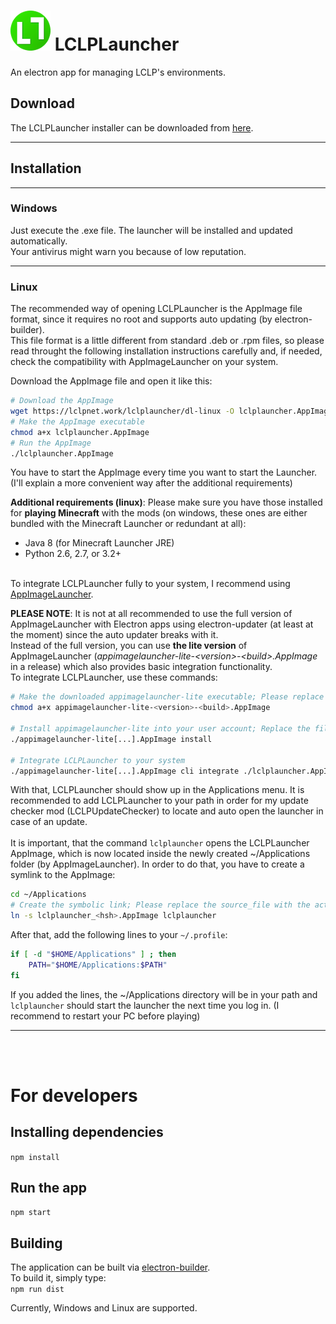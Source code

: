 # ![Logo](https://github.com/LCLPYT/LCLPLauncher/blob/master/resources/img/logo.png "LCLPLauncher") LCLPLauncher
An electron app for managing LCLP's environments.

## Download
The LCLPLauncher installer can be downloaded from [here](https://lclpnet.work/lclplauncher/dl).

<hr>

## Installation

<hr>

### Windows
Just execute the .exe file. The launcher will be installed and updated automatically.<br>
Your antivirus might warn you because of low reputation.

<hr>

### Linux
The recommended way of opening LCLPLauncher is the AppImage file format, since it requires no root and supports auto updating (by electron-builder).<br>This file format is a little different from standard .deb or .rpm files, so please read throught the following installation instructions carefully and, if needed, check the compatibility with AppImageLauncher on your system.

Download the AppImage file and open it like this:
```bash
# Download the AppImage
wget https://lclpnet.work/lclplauncher/dl-linux -O lclplauncher.AppImage 
# Make the AppImage executable
chmod a+x lclplauncher.AppImage
# Run the AppImage
./lclplauncher.AppImage
```
You have to start the AppImage every time you want to start the Launcher. (I'll explain a more convenient way after the additional requirements)

**Additional requirements (linux)**: Please make sure you have those installed for **playing Minecraft** with the mods (on windows, these ones are either bundled with the Minecraft Launcher or redundant at all):
- Java 8 (for Minecraft Launcher JRE)
- Python 2.6, 2.7, or 3.2+

<br>
To integrate LCLPLauncher fully to your system, I recommend using <a href="https://github.com/TheAssassin/AppImageLauncher/releases">AppImageLauncher</a>.

**PLEASE NOTE**: It is not at all recommended to use the full version of AppImageLauncher with Electron apps using electron-updater (at least at the moment) since the auto updater breaks with it.<br>
Instead of the full version, you can use **the lite version** of AppImageLauncher (*appimagelauncher-lite-&lt;version&gt;-&lt;build&gt;.AppImage* in a release) which also provides basic integration functionality.<br>
To integrate LCLPLauncher, use these commands:
```bash
# Make the downloaded appimagelauncher-lite executable; Please replace the filename with the actual one
chmod a+x appimagelauncher-lite-<version>-<build>.AppImage

# Install appimagelauncher-lite into your user account; Replace the filename again.
./appimagelauncher-lite[...].AppImage install

# Integrate LCLPLauncher to your system
./appimagelauncher-lite[...].AppImage cli integrate ./lclplauncher.AppImage
```

With that, LCLPLauncher should show up in the Applications menu.
It is recommended to add LCLPLauncher to your path in order for my update checker mod (LCLPUpdateChecker) to locate and auto open the launcher in case of an update.<br>
<br>
It is important, that the command `lclplauncher` opens the LCLPLauncher AppImage, which is now located inside the newly created ~/Applications folder (by AppImageLauncher).
In order to do that, you have to create a symlink to the AppImage:
```bash
cd ~/Applications
# Create the symbolic link; Please replace the source_file with the actual generated filename
ln -s lclplauncher_<hsh>.AppImage lclplauncher
```
After that, add the following lines to your `~/.profile`:
```bash
if [ -d "$HOME/Applications" ] ; then
    PATH="$HOME/Applications:$PATH"
fi
```
If you added the lines, the ~/Applications directory will be in your path and `lclplauncher` should start the launcher the next time you log in. (I recommend to restart your PC before playing)

<hr>
<br>
<br>

# For developers

## Installing dependencies
`npm install`

## Run the app
`npm start`

## Building
The application can be built via [electron-builder](https://www.electron.build).<br>
To build it, simply type:
<br>
```npm run dist```
<br>

Currently, Windows and Linux are supported.
